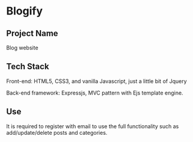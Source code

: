 # Blogify

## Project Name

Blog website

## Tech Stack

Front-end: HTML5, CSS3, and vanilla Javascript, just a little bit of Jquery

Back-end framework: Expressjs, MVC pattern with Ejs template engine.

## Use

It is required to register with email to use the full functionality such as add/update/delete posts and categories.

